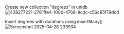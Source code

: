 Create new collection "degrees" in unidb
![438277221-2781ffe4-100b-4768-9cdc-c56c85f79dcd](https://github.com/user-attachments/assets/7fa5ea48-f78b-44a0-b574-ea0469e647a5)


Insert degrees with durations using insertMany()
![Screenshot 2025-04-28 233934](https://github.com/user-attachments/assets/ca966810-ad5d-4328-a0ef-aeeafcd4d89d)

